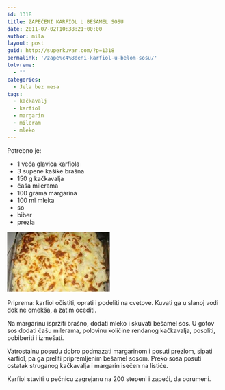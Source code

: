 ```yaml
---
id: 1318
title: ZAPEČENI KARFIOL U BEŠAMEL SOSU
date: 2011-07-02T10:38:21+00:00
author: mila
layout: post
guid: http://superkuvar.com/?p=1318
permalink: '/zape%c4%8deni-karfiol-u-belom-sosu/'
totvreme:
  - ""
categories:
  - Jela bez mesa
tags:
  - kačkavalj
  - karfiol
  - margarin
  - mileram
  - mleko
---
```

Potrebno je:

  * 1 veća glavica karfiola
  * 3 supene kašike brašna
  * 150 g kačkavalja
  * čaša milerama
  * 100 grama margarina
  * 100 ml mleka
  * so
  * biber
  * prezla

<img class="alignnone size-full wp-image-1323" title="karfiolubesamelu" src="/wp-content/uploads/2011/07/karfiolubesamelu1-e1309603081285.jpg" alt="" width="240" height="140" /> 

Priprema: karfiol očistiti, oprati i podeliti na cvetove. Kuvati ga u slanoj vodi dok ne omekša, a zatim ocediti.

Na margarinu ispržiti brašno, dodati mleko i skuvati bešamel sos. U gotov sos dodati čašu milerama, polovinu količine rendanog kačkavalja, posoliti, pobiberiti i izmešati.

Vatrostalnu posudu dobro podmazati margarinom i posuti prezlom, sipati karfiol, pa ga preliti pripremljenim bešamel sosom. Preko sosa posuti ostatak struganog kačkavalja i margarin isečen na listiće.

Karfiol staviti u pećnicu zagrejanu na 200 stepeni i zapeći, da porumeni.